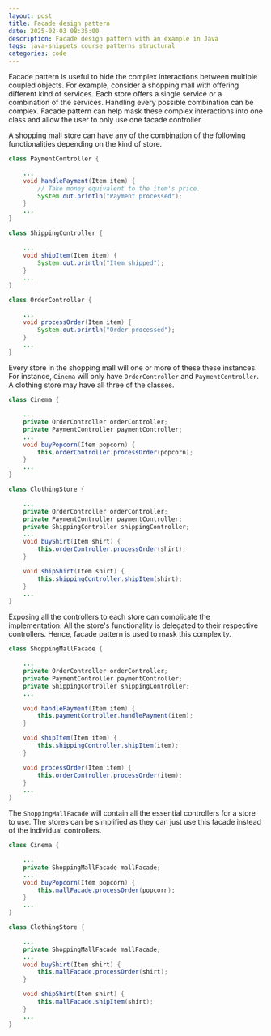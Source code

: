 ```yaml
---
layout: post
title: Facade design pattern
date: 2025-02-03 08:35:00
description: Facade design pattern with an example in Java
tags: java-snippets course patterns structural
categories: code
--- 
```


Facade pattern is useful to hide the complex interactions between multiple coupled objects.
For example, consider a shopping mall with offering different kind of services.
Each store offers a single service or a combination of the services.
Handling every possible combination can be complex.
Facade pattern can help mask these complex interactions into one class and allow the user to only use one facade controller.

A shopping mall store can have any of the combination of the following functionalities depending on the kind of store.

```java
class PaymentController {

    ...
    void handlePayment(Item item) {
        // Take money equivalent to the item's price.
        System.out.println("Payment processed");
    }
    ...
}

class ShippingController {

    ...
    void shipItem(Item item) {
        System.out.println("Item shipped");
    }
    ...
}

class OrderController {

    ...
    void processOrder(Item item) {
        System.out.println("Order processed");
    }
    ...
}
```

Every store in the shopping mall will one or more of these these instances.
For instance, `Cinema` will only have `OrderController` and `PaymentController`.
A clothing store may have all three of the classes.

```java
class Cinema {

    ...
    private OrderController orderController;
    private PaymentController paymentController;
    ...
    void buyPopcorn(Item popcorn) {
        this.orderController.processOrder(popcorn);
    }
    ...
}

class ClothingStore {

    ...
    private OrderController orderController;
    private PaymentController paymentController;
    private ShippingController shippingController;
    ...
    void buyShirt(Item shirt) {
        this.orderController.processOrder(shirt);
    }

    void shipShirt(Item shirt) {
        this.shippingController.shipItem(shirt);
    }
    ...
}
```

Exposing all the controllers to each store can complicate the implementation.
All the store's functionality is delegated to their respective controllers.
Hence, facade pattern is used to mask this complexity.

```java
class ShoppingMallFacade {

    ...
    private OrderController orderController;
    private PaymentController paymentController;
    private ShippingController shippingController;
    ...

    void handlePayment(Item item) {
        this.paymentController.handlePayment(item);
    }

    void shipItem(Item item) {
        this.shippingController.shipItem(item);
    }

    void processOrder(Item item) {
        this.orderController.processOrder(item);
    }
    ...
}
```

The `ShoppingMallFacade` will contain all the essential controllers for a store to use.
The stores can be simplified as they can just use this facade instead of the individual controllers.


```java
class Cinema {

    ...
    private ShoppingMallFacade mallFacade;
    ...
    void buyPopcorn(Item popcorn) {
        this.mallFacade.processOrder(popcorn);
    }
    ...
}

class ClothingStore {

    ...
    private ShoppingMallFacade mallFacade;
    ...
    void buyShirt(Item shirt) {
        this.mallFacade.processOrder(shirt);
    }

    void shipShirt(Item shirt) {
        this.mallFacade.shipItem(shirt);
    }
    ...
}
```
